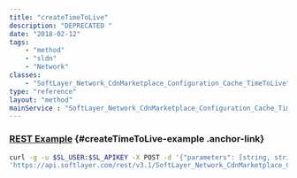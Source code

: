 ```yaml
---
title: "createTimeToLive"
description: "DEPRECATED "
date: "2018-02-12"
tags:
    - "method"
    - "sldn"
    - "Network"
classes:
    - "SoftLayer_Network_CdnMarketplace_Configuration_Cache_TimeToLive"
type: "reference"
layout: "method"
mainService : "SoftLayer_Network_CdnMarketplace_Configuration_Cache_TimeToLive"
---
```


### [REST Example](#createTimeToLive-example) <a href="/article/rest/"><i class="fas fa-question"></i></a> {#createTimeToLive-example .anchor-link} 
```bash
curl -g -u $SL_USER:$SL_APIKEY -X POST -d '{"parameters": [string, string, string]}' \
'https://api.softlayer.com/rest/v3.1/SoftLayer_Network_CdnMarketplace_Configuration_Cache_TimeToLive/createTimeToLive'
```
